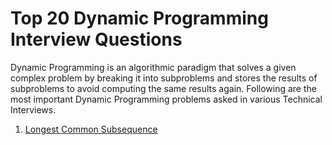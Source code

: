# Top 20 Dynamic Programming Interview Questions

Dynamic Programming is an algorithmic paradigm that solves a given complex problem by breaking it into subproblems and stores the results of subproblems to avoid computing the same results again. Following are the most important Dynamic Programming problems asked in various Technical Interviews.


1. [Longest Common Subsequence](https://www.geeksforgeeks.org/longest-common-subsequence-dp-4/)
